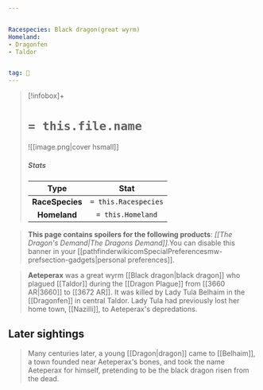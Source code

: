 ```yaml
---


Racespecies: Black dragon(great wyrm)
Homeland:
- Dragonfen
- Taldor


tag: 👤️
---
```


> [!infobox]+
> #  `= this.file.name`
> ![[image.png|cover hsmall]]
> ##### Stats
> Type | Stat |
> :---: |:---:|
> **RaceSpecies** | `= this.Racespecies` |
> **Homeland** | `= this.Homeland` |



> **This page contains spoilers for the following products**: *[[The Dragon's Demand|The Dragons Demand]]*.You can disable this banner in your [[pathfinderwikicomSpecialPreferencesmw-prefsection-gadgets|personal preferences]].


> **Aeteperax** was a great wyrm [[Black dragon|black dragon]] who plagued [[Taldor]] during the [[Dragon Plague]] from [[3660 AR|3660]] to [[3672 AR]]. It was killed by Lady Tula Belhaim in the [[Dragonfen]] in central Taldor. Lady Tula had previously lost her home town, [[Nazilli]], to Aeteperax's depredations.


## Later sightings

> Many centuries later, a young [[Dragon|dragon]] came to [[Belhaim]], a town founded near Aeteperax's bones, and took the name Aeteperax for himself, pretending to be the black dragon risen from the dead.








